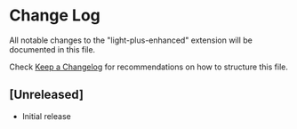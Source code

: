# Change Log

All notable changes to the "light-plus-enhanced" extension will be documented in this file.

Check [Keep a Changelog](http://keepachangelog.com/) for recommendations on how to structure this file.

## [Unreleased]

- Initial release
